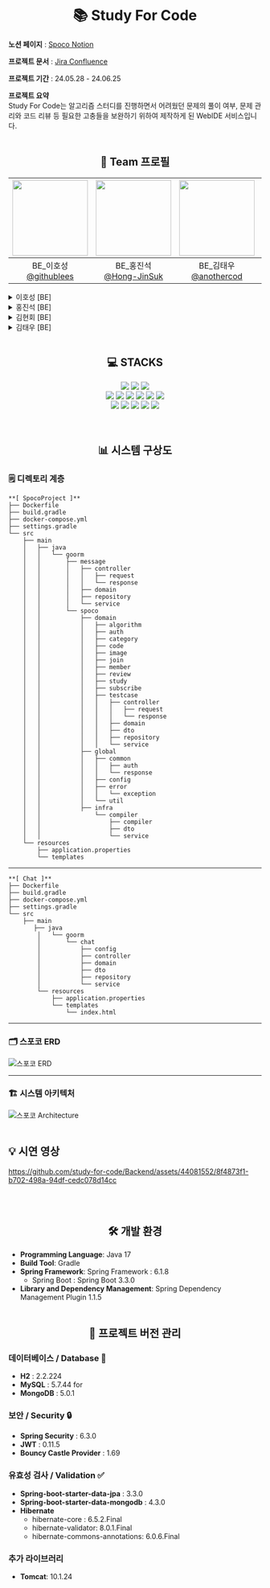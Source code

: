 <div align=center><h1>📚 Study For Code</h1></div>

**노션 페이지**   : [Spoco Notion](https://nsoh.notion.site/729c80568f09422da904648779e60d9f)

**프로젝트 문서** : [Jira Confluence](https://goormthinking.atlassian.net/wiki/spaces/kTgB3VkLX5af/overview)

**프로젝트 기간** : 24.05.28 - 24.06.25

**프로젝트 요약**<br>
Study For Code는 알고리즘 스터디를 진행하면서 어려웠던 문제의 풀이 여부, 문제 관리와 코드 리뷰 등 필요한 고충들을 보완하기 위하여 제작하게 된 WebIDE 서비스입니다.
</br></br>

<div align=center><h2>👫 Team 프로필</h2></div>

|<img src="https://avatars.githubusercontent.com/u/44081552?v=4" width="150" height="150"/>|<img src="https://avatars.githubusercontent.com/u/86042721?v=4" width="150" height="150"/>|<img src="https://avatars.githubusercontent.com/u/128238794?v=4" width="150" height="150"/>|<img src="https://avatars.githubusercontent.com/u/68214913?v=4" width="150" height="150"/>|
|:-:|:-:|:-:|:-:|
|BE_이호성<br/>[@githublees](https://github.com/githublees)|BE_홍진석<br/>[@Hong-JinSuk](https://github.com/Hong-JinSuk)|BE_김태우<br/>[@anothercod](https://github.com/anothercod)|BE_김현회<br/>[@hyeonhoi11](https://github.com/hyeonhoi11)|

<details>
  <summary>이호성 [BE]</summary>
  <ul>
    <li> 프로젝트 기획 및 디자인 제공 </li>
    <li> 시스템 아키텍처, ERD 설계 담당 </li>
    <li> 채팅 서버 담당 (Chat) </li>
    <li> WebMvc, Spring Security 적용 (Spoco) </li>
    <li> 코드 리뷰 관련 REST API 구현 (Spoco) </li>
    <li> 이미지 등록 및 조회 기능 구현 (Spoco) </li> 
    <li> 전체 코드 리팩토링 및 버그 수정 (Spoco) </li>
    <li> common, global 백엔드 컨벤션 작성 담당 (Spoco) </li>
    <li> GitHub, Jira 관리 담당 </li>
  </ul>
</details>

<details>
  <summary> 홍진석 [BE]</summary>
  <ul>
    <li> Architecture 구현 </li>
    <li> 채팅 서버 연결 (Chat – Backend) </li>
    <li> 카테고리 관리 기능 (Spoco – Backend) </li>
    <li> IDE 관련 기능 (Spoco – Backend) </li>
    <li> 알고리즘 관리 기능 (Spoco – Backend) </li>
    <li> 관리자 기능 (Spoco – Backend) </li>
    <li> 프로젝트 배포 (Backend) </li>
  </ul>
</details>

<details>
  <summary> 김현회 [BE]</summary>
  <ul>
    <li> API 명세서 작성</li>
    <li> 스터디 관리 기능 (Spoco – Backend) </li>
    <li> 관리자 기능 (Spoco – Backend) </li>
  </ul>
</details>

<details>
  <summary> 김태우 [BE]</summary>
  <ul>
    <li> Jira Confluence 작성 </li>
    <li> 회의록 작성 </li>
    <li> 사용자 관리 기능 (Spoco – Backend) </li>
    <li> GitHub ReadMe 작성 </li>
  </ul>
</details>
</br>

<div align=center><h2>💻 STACKS</h1></div>
<div align=center>
  <img src="https://img.shields.io/badge/java-007396?style=for-the-badge&logo=java&logoColor=white"> 
  <img src="https://img.shields.io/badge/spring-6DB33F?style=for-the-badge&logo=spring&logoColor=white">
  <img src="https://img.shields.io/badge/gradle-02303A?style=for-the-badge&logo=gradle&logoColor=white">
  </br>

  <img src="https://img.shields.io/badge/Spring%20Security-6DB33F?style=for-the-badge&logo=spring-security&logoColor=white">
  <img src="https://img.shields.io/badge/JWT-000000?style=for-the-badge&logo=json-web-tokens&logoColor=white">
  <img src="https://img.shields.io/badge/STOMP-F56640?style=for-the-badge&logo=socket.io&logoColor=white">
  <img src="https://img.shields.io/badge/H2-00758F?style=for-the-badge&logo=hibernate&logoColor=white">
  <img src="https://img.shields.io/badge/mongoDB-47A248?style=for-the-badge&logo=MongoDB&logoColor=white">
  <img src="https://img.shields.io/badge/mysql-4479A1?style=for-the-badge&logo=mysql&logoColor=white">
  </br>

  <img src="https://img.shields.io/badge/github-181717?style=for-the-badge&logo=github&logoColor=white">
  <img src="https://img.shields.io/badge/git-F05032?style=for-the-badge&logo=git&logoColor=white">
  <img src="https://img.shields.io/badge/amazonaws-232F3E?style=for-the-badge&logo=amazonwebservices&logoColor=white">
  <img src="https://img.shields.io/badge/Jira-0052CC?style=for-the-badge&logo=jira&logoColor=white">
  <img src="https://img.shields.io/badge/Docker-2496ED?style=for-the-badge&logo=docker&logoColor=white">
</div>
</br></br>

<div align=center><h2>📊 시스템 구상도</h2></div>

### 🗒️ 디렉토리 계층

```
**[ SpocoProject ]**
├── Dockerfile
├── build.gradle
├── docker-compose.yml
├── settings.gradle
└── src
    ├── main
    │   ├── java
    │   │   └── goorm
    │   │       ├── message
    │   │       │   ├── controller
    │   │       │   │   ├── request
    │   │       │   │   └── response
    │   │       │   ├── domain
    │   │       │   ├── repository
    │   │       │   └── service
    │   │       └── spoco
    │   │           ├── domain
    │   │           │   ├── algorithm
    │   │           │   ├── auth
    │   │           │   ├── category
    │   │           │   ├── code
    │   │           │   ├── image
    │   │           │   ├── join
    │   │           │   ├── member
    │   │           │   ├── review
    │   │           │   ├── study
    │   │           │   ├── subscribe
    │   │           │   ├── testcase
    │   │           │   │   ├── controller
    │   │           │   │   │   ├── request
    │   │           │   │   │   └── response
    │   │           │   │   ├── domain
    │   │           │   │   ├── dto
    │   │           │   │   ├── repository
    │   │           │   │   └── service
    │   │           ├── global
    │   │           │   ├── common
    │   │           │   │   ├── auth
    │   │           │   │   └── response
    │   │           │   ├── config
    │   │           │   ├── error
    │   │           │   │   └── exception
    │   │           │   └── util
    │   │           ├── infra
    │   │               └── compiler
    │   │                   ├── compiler
    │   │                   ├── dto
    │   │                   └── service
    └── resources
        ├── application.properties
        └── templates
```

---

```
**[ Chat ]**
├── Dockerfile
├── build.gradle
├── docker-compose.yml
├── settings.gradle
└── src
    ├── main
       ├── java
        │   └── goorm
        │       └── chat
        │           ├── config
        │           ├── controller
        │           ├── domain
        │           ├── dto
        │           ├── repository
        │           └── service
        └── resources
            ├── application.properties
            └── templates
                └── index.html 
```

---

### 🗂️ 스포코 ERD
![스포코 ERD](https://drive.google.com/uc?export=view&id=1CZgm5Y-UtrQ_aCh8ycadnAFhYQdKz2Mr)

---

### 🏗️ 시스템 아키텍처
![스포코 Architecture](https://drive.google.com/uc?export=view&id=1ndkpqpW_Dhov7-sVhqmSmw2OqYAfoS0c)
</br></br>

## 💡 시연 영상
https://github.com/study-for-code/Backend/assets/44081552/8f4873f1-b702-498a-94df-cedc078d14cc

</br></br>

<div align=center><h2>🛠️ 개발 환경</h2></div>

- **Programming Language**: Java 17
- **Build Tool**: Gradle
- **Spring Framework**: Spring Framework : 6.1.8
  - Spring Boot : Spring Boot 3.3.0
- **Library and Dependency Management**: Spring Dependency Management Plugin 1.1.5
</br></br>

<div align=center><h2>🌟 프로젝트 버전 관리 </h2></div>

### 데이터베이스 / Database 💾
- **H2** : 2.2.224
- **MySQL** : 5.7.44 for
- **MongoDB** : 5.0.1

### 보안 / Security 🔒
- **Spring Security** : 6.3.0
- **JWT** : 0.11.5
- **Bouncy Castle Provider** : 1.69

### 유효성 검사 / Validation ✅
- **Spring-boot-starter-data-jpa** : 3.3.0
- **Spring-boot-starter-data-mongodb** : 4.3.0
- **Hibernate**
  - hibernate-core : 6.5.2.Final
  - hibernate-validator: 8.0.1.Final
  - hibernate-commons-annotations: 6.0.6.Final

### 추가 라이브러리
- **Tomcat**: 10.1.24
</br></br>

